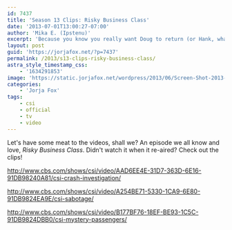 ```yaml
---
id: 7437
title: 'Season 13 Clips: Risky Business Class'
date: '2013-07-01T13:00:27-07:00'
author: 'Mika E. (Ipstenu)'
excerpt: 'Because you know you really want Doug to return (or Hank, what about Hank the EMT?)'
layout: post
guid: 'https://jorjafox.net/?p=7437'
permalink: /2013/s13-clips-risky-business-class/
astra_style_timestamp_css:
    - '1634291853'
image: 'https://static.jorjafox.net/wordpress/2013/06/Screen-Shot-2013-06-24-at-24-Jun-7.56.29-PM.png'
categories:
    - 'Jorja Fox'
tags:
    - csi
    - official
    - tv
    - video
---
```


Let's have some meat to the videos, shall we? An episode we all know and love, _Risky Business Class_. Didn't watch it when it re-aired? Check out the clips!

http://www.cbs.com/shows/csi/video/AAD6EE4E-31D7-363D-6E16-91DB98240A81/csi-crash-investigation/

http://www.cbs.com/shows/csi/video/A254BE71-5330-1CA9-6E80-91DB9824EA9E/csi-sabotage/

http://www.cbs.com/shows/csi/video/B177BF76-18EF-BE93-1C5C-91DB9824DBB0/csi-mystery-passengers/
